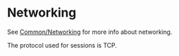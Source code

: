 # Networking

See [Common/Networking] for more info about networking.

The protocol used for sessions is TCP.

[Common/Networking]: ../../common/networking.md

